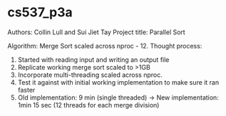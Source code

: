 # cs537_p3a

Authors: Collin Lull and Sui Jiet Tay
Project title: Parallel Sort

Algorithm: Merge Sort scaled across nproc - 12.
Thought process: 
1) Started with reading input and writing an output file
2) Replicate working merge sort scaled to >1GB
3) Incorporate multi-threading scaled across nproc.
4) Test it against with initial working implementation to make sure it ran faster
5) Old implementation: 9 min (single threaded) -> New implementation: 1min 15 sec (12 threads for each merge division)